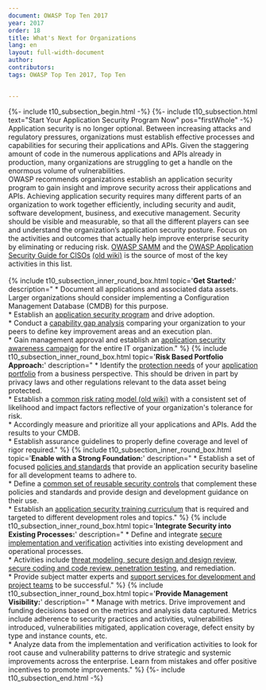 ```yaml
---
document: OWASP Top Ten 2017
year: 2017
order: 18
title: What's Next for Organizations
lang: en
layout: full-width-document
author:
contributors:
tags: OWASP Top Ten 2017, Top Ten


---
```


{%- include t10_subsection_begin.html -%}
{%- include t10_subsection.html text="Start Your Application Security Program Now" pos="firstWhole" -%}
Application security is no longer optional. Between increasing attacks and regulatory pressures, organizations must establish effective processes and capabilities for securing their applications and APIs. Given the staggering amount of code in the numerous applications and APIs already in production, many organizations are struggling to get a handle on the enormous volume of vulnerabilities.<br>
OWASP recommends organizations establish an application security program to gain insight and improve security across their applications and APIs. Achieving application security requires many different parts of an organization to work together efficiently, including security and audit, software development, business, and executive management. Security should be visible and measurable, so that all the different players can see and understand the organization’s application security posture. Focus on the activities and outcomes that actually help improve enterprise security by eliminating or reducing risk. [OWASP SAMM](/www-project-samm) and the [OWASP Application Security Guide for CISOs](/Application-Security-Guide-For-CISOs-Project-v2/) [(old wiki)](https://wiki.owasp.org/index.php/Application_Security_Guide_For_CISOs) is the source of most of the key activities in this list.<br>
<br>
{% include t10_subsection_inner_round_box.html 
   topic='**Get Started:**' 
   description="
       * Document all applications and associated data assets. Larger organizations should consider implementing a Configuration Management Database (CMDB) for this purpose.<br>
       * Establish an [application security program](/www-project-samm) and drive adoption.<br>
       * Conduct a [capability gap analysis](/www-project-samm) comparing your organization to your peers to define key improvement areas and an execution plan.<br>
       * Gain management approval and establish an [application security awareness campaign](/www-project-samm) for the entire IT organization."
%}
{% include t10_subsection_inner_round_box.html 
   topic='**Risk Based Portfolio Approach:**' 
   description="
       * Identify the [protection needs](/www-project-samm) of your [application portfolio](/www-project-samm) from a business perspective. This should be driven in part by privacy laws and other regulations relevant to the data asset being protected.<br>
       * Establish a [common risk rating model (old wiki)](https://wiki.owasp.org/index.php/OWASP_Risk_Rating_Methodology) with a consistent set of likelihood and impact factors reflective of your organization's tolerance for risk.<br>
       * Accordingly measure and prioritize all your applications and APIs. Add the results to your CMDB.<br>
       * Establish assurance guidelines to properly define coverage and level of rigor required."
%}
{% include t10_subsection_inner_round_box.html 
   topic='**Enable with a Strong Foundation:**' 
   description="
       * Establish a set of focused [policies and standards](/www-project-samm) that provide an application security baseline for all development teams to adhere to.<br>
       * Define a [common set of reusable security controls](/www-project-security-knowledge-framework) that complement these policies and standards and provide design and development guidance on their use.<br>
       * Establish an [application security training curriculum](/www-project-samm) that is required and targeted to different development roles and topics."
%}
{% include t10_subsection_inner_round_box.html 
   topic='**Integrate Security into Existing Processes:**' 
   description="
       * Define and integrate [secure implementation and verification](/www-project-samm) activities into existing development and operational processes.<br>
       * Activities include [threat modeling, secure design and design review, secure coding and code review, penetration testing](/www-project-samm), and remediation.<br>
       * Provide subject matter experts and [support services for development and project teams](/www-project-samm) to be successful."
%}
{% include t10_subsection_inner_round_box.html 
   topic='**Provide Management Visibility:**' 
   description="
       * Manage with metrics. Drive improvement and funding decisions based on the metrics and analysis data captured. Metrics include adherence to security practices and activities, vulnerabilities introduced, vulnerabilities mitigated, application coverage, defect ensity by type and instance counts, etc.<br>
       * Analyze data from the implementation and verification activities to look for root cause and vulnerability patterns to drive strategic and systemic improvements across the enterprise. Learn from mistakes and offer positive incentives to promote improvements."
%}
{%- include t10_subsection_end.html -%}